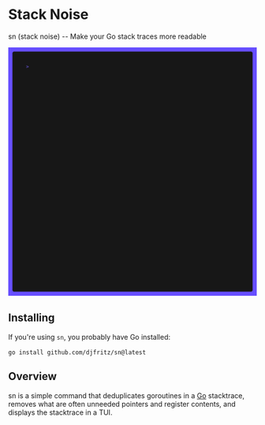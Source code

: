 # Stack Noise

sn (stack noise) -- Make your Go stack traces more readable

<img alt="Demo" src="https://github.com/djfritz/sn/blob/main/demo.gif?raw=true" width="600" />

## Installing

If you're using `sn`, you probably have Go installed:

```
go install github.com/djfritz/sn@latest
```

## Overview

sn is a simple command that deduplicates goroutines in a [Go](https://golang.org) stacktrace, removes what are often unneeded pointers and register contents, and displays the stacktrace in a TUI. 

